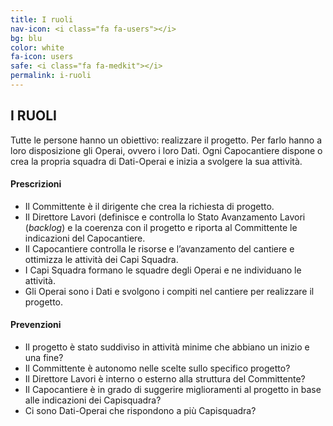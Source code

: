 ```yaml
---
title: I ruoli
nav-icon: <i class="fa fa-users"></i>
bg: blu
color: white
fa-icon: users
safe: <i class="fa fa-medkit"></i>
permalink: i-ruoli
---
```


## [<i class="fa fa-angle-up"></i>](#sicurezza) I RUOLI [<i class="fa fa-angle-down"></i>](#cantiere-aperto)

Tutte le persone hanno un obiettivo: realizzare il progetto. Per farlo hanno a loro disposizione gli Operai, ovvero i loro Dati. Ogni Capocantiere dispone o crea la propria squadra di Dati-Operai e inizia a svolgere la sua attività.

#### <i class="fa fa-exclamation-circle"></i> Prescrizioni

- Il Committente è il dirigente che crea la richiesta di progetto.
- Il Direttore Lavori (definisce e controlla lo Stato Avanzamento Lavori (*backlog*) e la coerenza con il progetto e riporta al Committente le indicazioni del Capocantiere. 
- Il Capocantiere controlla le risorse e l’avanzamento del cantiere e ottimizza le attività dei Capi Squadra. 
- I Capi Squadra formano le squadre degli Operai e ne individuano le attività.
- Gli Operai sono i Dati e svolgono i compiti nel cantiere per realizzare il progetto.

#### <i class="fa fa-question-circle"></i> Prevenzioni

- Il progetto è stato suddiviso in attività minime che abbiano un inizio e una fine? 
- Il Committente è autonomo nelle scelte sullo specifico progetto?
- Il Direttore Lavori è interno o esterno alla struttura del Committente?
- Il Capocantiere è in grado di suggerire miglioramenti al progetto in base alle indicazioni dei Capisquadra?
- Ci sono Dati-Operai che rispondono a più Capisquadra?
